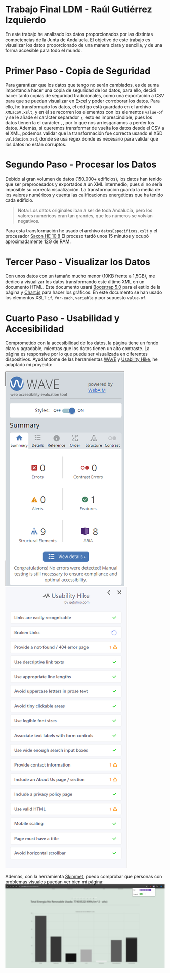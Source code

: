 # Trabajo Final LDM - Raúl Gutiérrez Izquierdo

En este trabajo he analizado los datos proporcionados por las distintas competencias de la Junta de Andalucía.
El objetivo de este trabajo es visualizar los datos proporcionado de una manera clara y sencilla, y de una  forma accesible para todo el mundo.
# Primer Paso - Copia de Seguridad
Para garantizar que los datos que tengo no serán cambiados, es de suma importancia hacer una copia de seguridad de los datos, para ello, decidí hacer tanto copias de seguridad tradicionales, como una exportación a CSV para que se puedan visualizar en Excel y poder corroborar los datos.
Para ello, he transformado los datos, el código está guardado en el archivo `XMLaCSV.xslt`, y en él se recorren los elementos con los elementos `value-of` y se le añade el carácter separador **`;`**, esto es imprescindible, pues los datos tienen la el carácter `,`, por lo que nos arriesgaríamos a perder los datos. Además, si queremos transformar de vuelta los datos desde el CSV a el XML, podemos validar que la transformación fue correcta usando el XSD `validacion.xsd`, donde se usa regex donde es necesario para validar que los datos no están corruptos.
# Segundo Paso - Procesar los Datos
Debido al gran volumen de datos (150.000+ edificios), los datos han tenido que ser preprocesados y exportados a un XML intermedio, pues si no sería imposible su correcta visualización. La transformación guarda la media de los valores numéricos y cuenta las calificaciones energéticas que ha tenido cada edificio.

> Nota: Los datos originales iban a ser de toda Andalucía, pero los valores numéricos eran tan grandes, que los números se volvían negativos.


Para esta transformación he usado el archivo `datosEspecificos.xslt` y el procesador [Saxon HE 10.8](https://sourceforge.net/projects/saxon/)
El proceso tardó unos 15 minutos y ocupó aproximadamente 12G de RAM.
# Tercer Paso - Visualizar los Datos
Con unos datos con un tamaño mucho menor (10KB frente a 1,5GB), me dedico a visualizar los datos transformando este último XML en un documento HTML.
Este documento usará [Bootstrap 5.0](https://getbootstrap.com/docs/5.0/getting-started/introduction/) para el estilo de la página y [Chart.js](https://www.chartjs.org/) para hacer los gráficos.
En este documento se han usado los elementos XSLT `if`, `for-each`, `variable` y por supuesto `value-of`.
# Cuarto Paso - Usabilidad y Accesibilidad
Comprometido con la accesibilidad de los datos, la página tiene un fondo claro y agradable, mientras que los datos tienen un alto contraste. La página es responsive por lo que puede ser visualizada en diferentes dispositivos.
Ayudándome de las herramientas [WAVE](https://chromewebstore.google.com/detail/wave-evaluation-tool/jbbplnpkjmmeebjpijfedlgcdilocofh) y [Usability Hike](https://chromewebstore.google.com/detail/usability-hike-find-usabi/ndlpokknholbnmpamepplidpkfnmplgf), he adaptado mi proyecto:

![WAVE - Resumen](https://github.com/RaulGutIzq/Trabajo-Final-LDM/blob/main/imagenes/wave.png?raw=true)![Usability Hike - Resumen](https://github.com/RaulGutIzq/Trabajo-Final-LDM/blob/main/imagenes/usabhike.png?raw=true)

Además, con la herramienta [Skimmet](https://chromewebstore.google.com/detail/skimmet/dffeegodhdokhgllonnnbgglbadcpkfd), puedo comprobar que personas con problemas visuales puedan ver bien mi página:
![Visualizacion en escala de grises y desenfocado con Skimmet](https://github.com/RaulGutIzq/Trabajo-Final-LDM/blob/main/imagenes/skimmet.png?raw=true)
